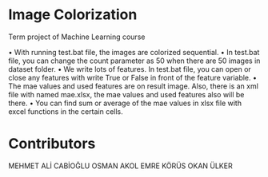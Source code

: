 # Image Colorization
Term project of Machine Learning course

•	With running test.bat file, the images are colorized sequential. 
•	In test.bat file, you can change the count parameter as 50 when there are 50 images in dataset folder.
•	We write lots of features. In test.bat file, you can open or close any features with write True or False in front of the feature variable.
•	The mae values and used features are on result image. Also, there is an xml file with named mae.xlsx, the mae values and used features also will be there.
•	You can find sum or average of the mae values in xlsx file with excel functions in the certain cells.

# Contributors
MEHMET ALİ CABİOĞLU
OSMAN AKOL
EMRE KÖRÜS
OKAN ÜLKER


